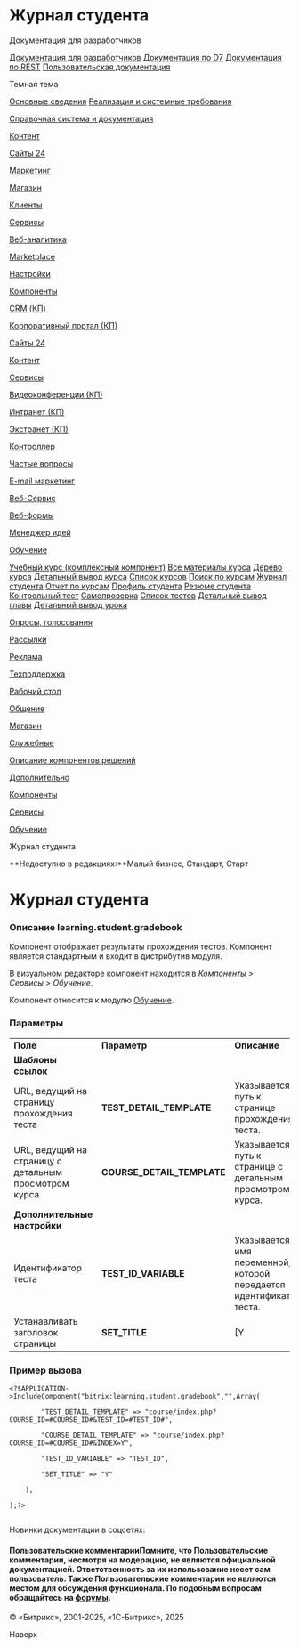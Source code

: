 # Журнал студента

Документация для разработчиков

[Документация для разработчиков](https://dev.1c-bitrix.ru/api_help/)
[Документация по D7](https://dev.1c-bitrix.ru/api_d7/)
[Документация по REST](https://dev.1c-bitrix.ru/rest_help/)
[Пользовательская документация](https://dev.1c-bitrix.ru/user_help/)

Темная тема

[Основные сведения](/user_help/index.php)
[Реализация и системные требования](/user_help/reqintro.php)

[Справочная система и документация](/user_help/help/index.php)

[Контент](/user_help/content/index.php)

[Сайты 24](/user_help/sites24/index.php)

[Маркетинг](/user_help/marketing/index.php)

[Магазин](/user_help/store/index.php)

[Клиенты](/user_help/clients/index.php)

[Сервисы](/user_help/service/index.php)

[Веб-аналитика](/user_help/statistic/index.php)

[Marketplace](/user_help/marketplace/index.php)

[Настройки](/user_help/settings/index.php)

[Компоненты](/user_help/components/index.php)

[CRM (КП)](/user_help/components/crm/index.php)

[Корпоративный портал (КП)](/user_help/components/intranet/index.php)

[Сайты 24](/user_help/components/landing/index.php)

[Контент](/user_help/components/content/index.php)

[Сервисы](/user_help/components/services/index.php)

[Видеоконференции (КП)](/user_help/components/services/video/index.php)

[Интранет (КП)](/user_help/components/services/intranet/index.php)

[Экстранет (КП)](/user_help/components/services/extranet/index.php)

[Контроллер](/user_help/components/services/controller/index.php)

[Частые вопросы](/user_help/components/services/faq/index.php)

[E-mail маркетинг](/user_help/components/services/email_marketing/index.php)

[Веб-Сервис](/user_help/components/services/web_service/index.php)

[Веб-формы](/user_help/components/services/web_forms/index.php)

[Менеджер идей](/user_help/components/services/ideas_manager/index.php)

[Обучение](/user_help/components/services/learning/index.php)

[Учебный курс (комплексный компонент)](/user_help/components/services/learning/learning_course.php)
[Все материалы курса](/user_help/components/services/learning/learning_course_contents.php)
[Дерево курса](/user_help/components/services/learning/learning_course_tree.php)
[Детальный вывод курса](/user_help/components/services/learning/learning_course_detail.php)
[Список курсов](/user_help/components/services/learning/learning_course_list.php)
[Поиск по курсам](/user_help/components/services/learning/learning_search.php)
[Журнал студента](/user_help/components/services/learning/learning_student_gradebook.php)
[Отчет по курсам](/user_help/components/services/learning/learning_student_certificates.php)
[Профиль студента](/user_help/components/services/learning/learning_student_profile.php)
[Резюме студента](/user_help/components/services/learning/learning_student_transcript.php)
[Контрольный тест](/user_help/components/services/learning/learning_test.php)
[Самопроверка](/user_help/components/services/learning/learning_test_self.php)
[Список тестов](/user_help/components/services/learning/learning_test_list.php)
[Детальный вывод главы](/user_help/components/services/learning/learning_chapter_detail.php)
[Детальный вывод урока](/user_help/components/services/learning/learning_lesson_detail.php)

[Опросы, голосования](/user_help/components/services/votes/index.php)

[Рассылки](/user_help/components/services/subscribes/index.php)

[Реклама](/user_help/components/services/advertising/index.php)

[Техподдержка](/user_help/components/services/support/index.php)

[Рабочий стол](/user_help/components/services/desktop.php)

[Общение](/user_help/components/obschenie/index.php)

[Магазин](/user_help/components/magazin/index.php)

[Служебные](/user_help/components/sluzhebnie/index.php)

[Описание компонентов решений](/user_help/description_decisions/index.php)

[Дополнительно](/user_help/additional/index.php)

[Компоненты](/user_help/components/index.php)

[Сервисы](/user_help/components/services/index.php)

[Обучение](/user_help/components/services/learning/index.php)

Журнал студента

**Недоступно в редакциях:**Малый бизнес, Стандарт, Старт

# Журнал студента

### Описание **learning.student.gradebook**

Компонент отображает результаты прохождения тестов. Компонент является стандартным и входит в дистрибутив модуля.

В визуальном редакторе компонент находится в *Компоненты > Сервисы > Обучение*.

Компонент относится к модулю [Обучение](/user_help/service/learning/index.php).

### Параметры

|  |  |  |
| --- | --- | --- |
| **Поле** | **Параметр** | **Описание** |
| **Шаблоны ссылок** | | |
| URL, ведущий на страницу прохождения теста | **TEST\_DETAIL\_TEMPLATE** | Указывается путь к странице прохождения теста. |
| URL, ведущий на страницу с детальным просмотром курса | **COURSE\_DETAIL\_TEMPLATE** | Указывается путь к странице с детальным просмотром курса. |
| **Дополнительные настройки** | | |
| Идентификатор теста | **TEST\_ID\_VARIABLE** | Указывается имя переменной, которой передается идентификатор теста. |
| Устанавливать заголовок страницы | **SET\_TITLE** | [Y|N] При отмеченной опции в качестве заголовка страницы будет установлено **Результаты тестирования**. |

### Пример вызова

```
<?$APPLICATION->IncludeComponent("bitrix:learning.student.gradebook","",Array(
		"TEST_DETAIL_TEMPLATE" => "course/index.php?COURSE_ID=#COURSE_ID#&TEST_ID=#TEST_ID#", 
		"COURSE_DETAIL_TEMPLATE" => "course/index.php?COURSE_ID=#COURSE_ID#&INDEX=Y", 
		"TEST_ID_VARIABLE" => "TEST_ID", 
		"SET_TITLE" => "Y" 
	),
);?>

```

Новинки документации в соцсетях:

#### Пользовательские комментарииПомните, что Пользовательские комментарии, несмотря на модерацию, не являются официальной документацией. Ответственность за их использование несет сам пользователь. Также Пользовательские комментарии не являются местом для обсуждения функционала. По подобным вопросам обращайтесь на [форумы](http://dev.1c-bitrix.ru/community/forums/group1/).

© «Битрикс», 2001-2025, «1С-Битрикс», 2025

Наверх